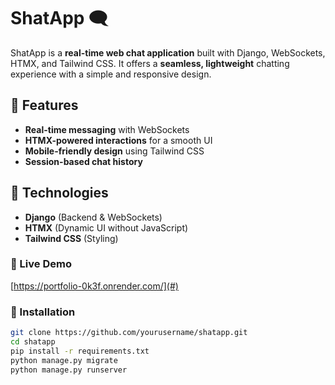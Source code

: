 # ShatApp 🗨️  

ShatApp is a **real-time web chat application** built with Django, WebSockets, HTMX, and Tailwind CSS. It offers a **seamless, lightweight** chatting experience with a simple and responsive design.  

## 🚀 Features  
- **Real-time messaging** with WebSockets  
- **HTMX-powered interactions** for a smooth UI  
- **Mobile-friendly design** using Tailwind CSS  
- **Session-based chat history**  

## 🔧 Technologies  
- **Django** (Backend & WebSockets)  
- **HTMX** (Dynamic UI without JavaScript)  
- **Tailwind CSS** (Styling)  

### 🔗 Live Demo  
[https://portfolio-0k3f.onrender.com/](#)  

### 📂 Installation  
```bash
git clone https://github.com/yourusername/shatapp.git
cd shatapp
pip install -r requirements.txt
python manage.py migrate
python manage.py runserver
